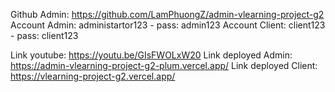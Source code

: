 Github Admin: https://github.com/LamPhuongZ/admin-vlearning-project-g2
Account Admin: administartor123 - pass: admin123
Account Client: client123 - pass: client123

Link youtube: https://youtu.be/GIsFWOLxW20
Link deployed Admin: https://admin-vlearning-project-g2-plum.vercel.app/
Link deployed Client: https://vlearning-project-g2.vercel.app/

